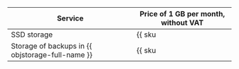 | Service | Price of 1 GB per month, without VAT |
--- | ---
| SSD storage | {{ sku|USD|gitlab.instance.disk|month|string }} |
| Storage of backups in {{ objstorage-full-name }} | {{ sku|USD|gitlab.backup|month|string }} |